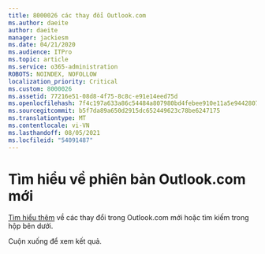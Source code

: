 ```yaml
---
title: 8000026 các thay đổi Outlook.com
ms.author: daeite
author: daeite
manager: jackiesm
ms.date: 04/21/2020
ms.audience: ITPro
ms.topic: article
ms.service: o365-administration
ROBOTS: NOINDEX, NOFOLLOW
localization_priority: Critical
ms.custom: 8000026
ms.assetid: 77216e51-08d8-4f75-8c8c-e91e14eed75d
ms.openlocfilehash: 7f4c197a633a86c54484a807980bd4febee910e11a5e9442807f8da3a4340c04
ms.sourcegitcommit: b5f7da89a650d2915dc652449623c78be6247175
ms.translationtype: MT
ms.contentlocale: vi-VN
ms.lasthandoff: 08/05/2021
ms.locfileid: "54091487"
---
```

# <a name="learn-about-the-new-outlookcom"></a>Tìm hiểu về phiên bản Outlook.com mới

[Tìm hiểu thêm](https://go.microsoft.com/fwlink/?linkid=2039724&amp;clcid=0x409) về các thay đổi trong Outlook.com mới hoặc tìm kiếm trong hộp bên dưới. 
  
Cuộn xuống để xem kết quả.
  

